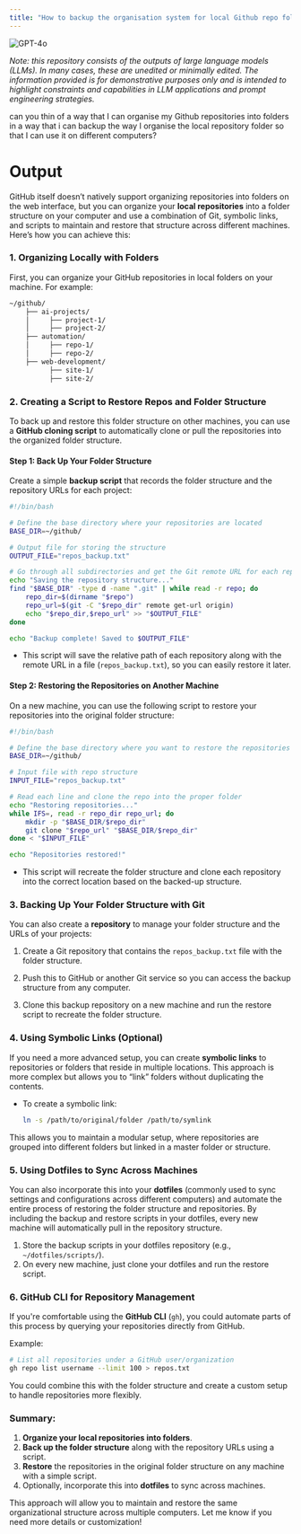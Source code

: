 ```yaml
---
title: "How to backup the organisation system for local Github repo folders"
---
```

![GPT-4o](https://img.shields.io/badge/GPT--4o-3333FF?style=for-the-badge&logo=openai&logoColor=white)



*Note: this repository consists of the outputs of large language models (LLMs). In many cases, these are unedited or minimally edited. The information provided is for demonstrative purposes only and is intended to highlight constraints and capabilities in LLM applications and prompt engineering strategies.*


can you thin of a way that I can organise my Github repositories into folders in a way that i can backup the way I organise the local repository folder so that I can use it on different computers?

# Output

GitHub itself doesn’t natively support organizing repositories into folders on the web interface, but you can organize your **local repositories** into a folder structure on your computer and use a combination of Git, symbolic links, and scripts to maintain and restore that structure across different machines. Here’s how you can achieve this:

### 1. **Organizing Locally with Folders**
First, you can organize your GitHub repositories in local folders on your machine. For example:

```bash
~/github/
    ├── ai-projects/
    │     ├── project-1/
    │     ├── project-2/
    ├── automation/
    │     ├── repo-1/
    │     ├── repo-2/
    ├── web-development/
          ├── site-1/
          ├── site-2/
```

### 2. **Creating a Script to Restore Repos and Folder Structure**
To back up and restore this folder structure on other machines, you can use a **GitHub cloning script** to automatically clone or pull the repositories into the organized folder structure.

#### Step 1: Back Up Your Folder Structure
Create a simple **backup script** that records the folder structure and the repository URLs for each project:

```bash
#!/bin/bash

# Define the base directory where your repositories are located
BASE_DIR=~/github/

# Output file for storing the structure
OUTPUT_FILE="repos_backup.txt"

# Go through all subdirectories and get the Git remote URL for each repo
echo "Saving the repository structure..."
find "$BASE_DIR" -type d -name ".git" | while read -r repo; do
    repo_dir=$(dirname "$repo")
    repo_url=$(git -C "$repo_dir" remote get-url origin)
    echo "$repo_dir,$repo_url" >> "$OUTPUT_FILE"
done

echo "Backup complete! Saved to $OUTPUT_FILE"
```

- This script will save the relative path of each repository along with the remote URL in a file (`repos_backup.txt`), so you can easily restore it later.

#### Step 2: Restoring the Repositories on Another Machine
On a new machine, you can use the following script to restore your repositories into the original folder structure:

```bash
#!/bin/bash

# Define the base directory where you want to restore the repositories
BASE_DIR=~/github/

# Input file with repo structure
INPUT_FILE="repos_backup.txt"

# Read each line and clone the repo into the proper folder
echo "Restoring repositories..."
while IFS=, read -r repo_dir repo_url; do
    mkdir -p "$BASE_DIR/$repo_dir"
    git clone "$repo_url" "$BASE_DIR/$repo_dir"
done < "$INPUT_FILE"

echo "Repositories restored!"
```

- This script will recreate the folder structure and clone each repository into the correct location based on the backed-up structure.

### 3. **Backing Up Your Folder Structure with Git**
You can also create a **repository** to manage your folder structure and the URLs of your projects:

1. Create a Git repository that contains the `repos_backup.txt` file with the folder structure.
   
2. Push this to GitHub or another Git service so you can access the backup structure from any computer.
   
3. Clone this backup repository on a new machine and run the restore script to recreate the folder structure.

### 4. **Using Symbolic Links (Optional)**
If you need a more advanced setup, you can create **symbolic links** to repositories or folders that reside in multiple locations. This approach is more complex but allows you to “link” folders without duplicating the contents.

- To create a symbolic link:
  ```bash
  ln -s /path/to/original/folder /path/to/symlink
  ```

This allows you to maintain a modular setup, where repositories are grouped into different folders but linked in a master folder or structure.

### 5. **Using Dotfiles to Sync Across Machines**
You can also incorporate this into your **dotfiles** (commonly used to sync settings and configurations across different computers) and automate the entire process of restoring the folder structure and repositories. By including the backup and restore scripts in your dotfiles, every new machine will automatically pull in the repository structure.

1. Store the backup scripts in your dotfiles repository (e.g., `~/dotfiles/scripts/`).
2. On every new machine, just clone your dotfiles and run the restore script.

### 6. **GitHub CLI for Repository Management**
If you're comfortable using the **GitHub CLI** (`gh`), you could automate parts of this process by querying your repositories directly from GitHub.

Example:

```bash
# List all repositories under a GitHub user/organization
gh repo list username --limit 100 > repos.txt
```

You could combine this with the folder structure and create a custom setup to handle repositories more flexibly.

### Summary:
1. **Organize your local repositories into folders**.
2. **Back up the folder structure** along with the repository URLs using a script.
3. **Restore** the repositories in the original folder structure on any machine with a simple script.
4. Optionally, incorporate this into **dotfiles** to sync across machines.

This approach will allow you to maintain and restore the same organizational structure across multiple computers. Let me know if you need more details or customization!